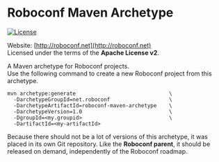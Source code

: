 # Roboconf Maven Archetype
[![License](https://pypip.in/license/apache-libcloud/badge.png)](http://www.apache.org/licenses/LICENSE-2.0)

Website: [http://roboconf.net](http://roboconf.net)  
Licensed under the terms of the **Apache License v2**.

A Maven archetype for Roboconf projects.  
Use the following command to create a new Roboconf project from this archetype.

```
mvn archetype:generate                              \
  -DarchetypeGroupId=net.roboconf                   \
  -DarchetypeArtifactId=roboconf-maven-archetype    \
  -DarchetypeVersion=1.0                            \
  -DgroupId=<my.groupid>                            \
  -DartifactId=<my-artifactId>
```

Because there should not be a lot of versions of this archetype,
it was placed in its own Git repository. Like the **Roboconf parent**,
it should be released on demand, independently of the Roboconf roadmap. 

